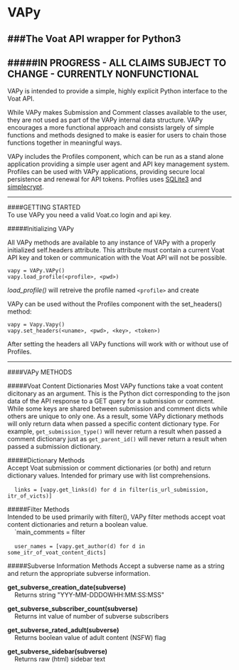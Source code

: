 # VAPy
###The Voat API wrapper for Python3  
---  
#####IN PROGRESS - ALL CLAIMS SUBJECT TO CHANGE - CURRENTLY NONFUNCTIONAL
---  



VAPy is intended to provide a simple, highly explicit Python interface to the Voat API.  

While VAPy makes Submission and Comment classes available to the user, they are not used as part of the VAPy internal data structure. VAPy encourages a more functional approach and consists largely of simple functions and methods designed to make is easier for users to chain those functions together in meaningful ways.

VAPy includes the Profiles component, which can be run as a stand alone application providing a simple user agent and API key management system. Profiles can be used with VAPy applications, providing secure local persistence and renewal for API tokens. Profiles uses [SQLite3](https://www.sqlite.org/) and [simplecrypt](https://github.com/andrewcooke/simple-crypt).

---
####GETTING STARTED  
To use VAPy you need a valid Voat.co login and api key.  


#####Initializing VAPy

All VAPy methods are available to any instance of VAPy with a properly initialized self.headers attribute. This attribute must contain a current Voat API key and token or communication with the Voat API will not be possible.

`vapy = VAPy.VAPy()`  
`vapy.load_profile(<profile>, <pwd>)`

*load_profile()* will retreive the profile named `<profile>` and create

VAPy can be used without the Profiles component with the set_headers() method:  
  
```vapy = Vapy.Vapy()  ```  
```vapy.set_headers(<uname>, <pwd>, <key>, <token>)```
  

After setting the headers all VAPy functions will work with or without use of Profiles.  

---
####VAPy METHODS  

#####Voat Content Dictionaries
Most VAPy functions take a voat content dicitonary as an argument. This is the Python dict corresponding to the json data of the API response to a GET query for a submission or comment. While some keys are shared between submission and comment dicts while others are unique to only one. As a result, some VAPy dictionary methods will only return data when passed a specific content dictionary type. For example, `get_submission_type()` will never return a result when passed a comment dictionary just as `get_parent_id()` will never return a result when passed a submission dictionary.

#####Dictionary Methods  
Accept Voat submission or comment dictionaries (or both) and return dictionary values. Intended for primary use with list comprehensions.  
  


&nbsp;&nbsp;&nbsp;&nbsp;`links = [vapy.get_links(d) for d in filter(is_url_submission, itr_of_victs)]`

#####Filter Methods  
Intended to be used primarily with filter(), VAPy filter methods accept voat content dictionaries and return a boolean value.  
&nbsp;&nbsp;&nbsp;&nbsp;`main_comments = filter  

&nbsp;&nbsp;&nbsp;&nbsp;`user_names = [vapy.get_author(d) for d in some_itr_of_voat_content_dicts]`  

#####Subverse Information Methods
Accept a subverse name as a string and return the appropriate subverse information.  

**get_subverse_creation_date(**subverse**)**  
&nbsp;&nbsp;&nbsp;&nbsp;Returns string "YYY-MM-DDDOWHH:MM:SS:MSS"  

**get_subverse_subscriber_count(**subverse**)**  
&nbsp;&nbsp;&nbsp;&nbsp;Returns int value of number of subverse subscribers

**get_subverse_rated_adult(**subverse**)**  
&nbsp;&nbsp;&nbsp;&nbsp;Returns boolean value of adult content (NSFW) flag

**get_subverse_sidebar(**subverse**)**  
&nbsp;&nbsp;&nbsp;&nbsp;Returns raw (html) sidebar text


